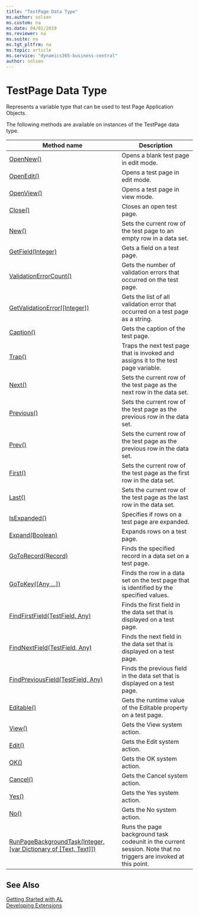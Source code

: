 ```yaml
---
title: "TestPage Data Type"
ms.author: solsen
ms.custom: na
ms.date: 04/01/2019
ms.reviewer: na
ms.suite: na
ms.tgt_pltfrm: na
ms.topic: article
ms.service: "dynamics365-business-central"
author: solsen
---
```

[//]: # (START>DO_NOT_EDIT)
[//]: # (IMPORTANT:Do not edit any of the content between here and the END>DO_NOT_EDIT.)
[//]: # (Any modifications should be made in the .xml files in the ModernDev repo.)
# TestPage Data Type
Represents a variable type that can be used to test Page Application Objects.



The following methods are available on instances of the TestPage data type.

|Method name|Description|
|-----------|-----------|
|[OpenNew()](testpage-opennew-method.md)|Opens a blank test page in edit mode.|
|[OpenEdit()](testpage-openedit-method.md)|Opens a test page in edit mode.|
|[OpenView()](testpage-openview-method.md)|Opens a test page in view mode.|
|[Close()](testpage-close-method.md)|Closes an open test page.|
|[New()](testpage-new-method.md)|Sets the current row of the test page to an empty row in a data set.|
|[GetField(Integer)](testpage-getfield-method.md)|Gets a field on a test page.|
|[ValidationErrorCount()](testpage-validationerrorcount-method.md)|Gets the number of validation errors that occurred on the test page.|
|[GetValidationError([Integer])](testpage-getvalidationerror-method.md)|Gets the list of all validation error that occurred on a test page as a string.|
|[Caption()](testpage-caption-method.md)|Gets the caption of the test page.|
|[Trap()](testpage-trap-method.md)|Traps the next test page that is invoked and assigns it to the test page variable.|
|[Next()](testpage-next-method.md)|Sets the current row of the test page as the next row in the data set.|
|[Previous()](testpage-previous-method.md)|Sets the current row of the test page as the previous row in the data set.|
|[Prev()](testpage-prev-method.md)|Sets the current row of the test page as the previous row in the data set.|
|[First()](testpage-first-method.md)|Sets the current row of the test page as the first row in the data set.|
|[Last()](testpage-last-method.md)|Sets the current row of the test page as the last row in the data set.|
|[IsExpanded()](testpage-isexpanded-method.md)|Specifies if rows on a test page are expanded.|
|[Expand(Boolean)](testpage-expand-method.md)|Expands rows on a test page.|
|[GoToRecord(Record)](testpage-gotorecord-method.md)|Finds the specified record in a data set on a test page.|
|[GoToKey([Any,...])](testpage-gotokey-method.md)|Finds the row in a data set on the test page that is identified by the specified values.|
|[FindFirstField(TestField, Any)](testpage-findfirstfield-method.md)|Finds the first field in the data set that is displayed on a test page.|
|[FindNextField(TestField, Any)](testpage-findnextfield-method.md)|Finds the next field in the data set that is displayed on a test page.|
|[FindPreviousField(TestField, Any)](testpage-findpreviousfield-method.md)|Finds the previous field in the data set that is displayed on a test page.|
|[Editable()](testpage-editable-method.md)|Gets the runtime value of the Editable property on a test page.|
|[View()](testpage-view-method.md)|Gets the View system action.|
|[Edit()](testpage-edit-method.md)|Gets the Edit system action.|
|[OK()](testpage-ok-method.md)|Gets the OK system action.|
|[Cancel()](testpage-cancel-method.md)|Gets the Cancel system action.|
|[Yes()](testpage-yes-method.md)|Gets the Yes system action.|
|[No()](testpage-no-method.md)|Gets the No system action.|
|[RunPageBackgroundTask(Integer, [var Dictionary of [Text, Text]])](testpage-runpagebackgroundtask-method.md)|Runs the page background task codeunit in the current session. Note that no triggers are invoked at this point.|

[//]: # (IMPORTANT: END>DO_NOT_EDIT)
## See Also  
[Getting Started with AL](../../devenv-get-started.md)  
[Developing Extensions](../../devenv-dev-overview.md)  